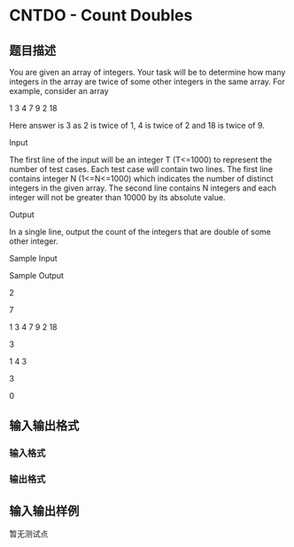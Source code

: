 # CNTDO - Count Doubles

## 题目描述

You are given an array of integers. Your task will be to determine how many integers in the array are twice of some other integers in the same array. For example, consider an array

1 3 4 7 9 2 18

Here answer is 3 as 2 is twice of 1, 4 is twice of 2 and 18 is twice of 9.

Input

The first line of the input will be an integer T (T<=1000) to represent the number of test cases. Each test case will contain two lines. The first line contains integer N (1<=N<=1000) which indicates the number of distinct integers in the given array. The second line contains N integers and each integer will not be greater than 10000 by its absolute value.

Output

In a single line, output the count of the integers that are double of some other integer.

Sample Input

Sample Output

2

7

1 3 4 7 9 2 18

3

1 4 3

3

0

## 输入输出格式

### 输入格式

### 输出格式

## 输入输出样例

暂无测试点

